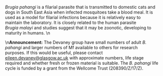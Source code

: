 [//]: # (Created by ./bin/manage_files.pl from ./species/Brugia_pahangi/Brugia_pahangi.about.html on Thu Jun 11 13:43:27 2020)
_Brugia pahangi_ is a filarial parasite that is transmitted to domestic cats and dogs in South East Asia when infected mosquitoes take a blood meal. It is used as a model for filarial infections because it is relatively easy to maintain the laboratory. It is closely related to the human parasite _Brugia malayi_ and studies suggest that it may be zoonotic, developing to maturity in humans.\n

\n**Announcement:** The Devaney group have small numbers of adult _B. pahangi_ and larger numbers of Mf available to others for research purposes.  If this would be useful, please contact eileen.devaney@glasgow.ac.uk with approximate numbers, life stage required and whether fresh or frozen material is suitable. The _B. pahangi_ life cycle is funded by a grant from the Wellcome Trust (208390/Z/17/Z).
